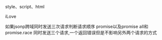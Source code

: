 style、script、html

iLove

如果jsonp跨域同时发送三次请求判断请求顺序
promise以及promise all和promise.race
同时发送三个请求,一个返回错误但是不影响另外两个请求的方式
